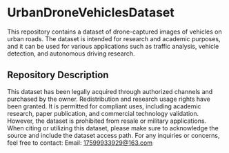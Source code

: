 # UrbanDroneVehiclesDataset
This repository contains a dataset of drone-captured images of vehicles on urban roads. The dataset is intended for research and academic purposes, and it can be used for various applications such as traffic analysis, vehicle detection, and autonomous driving research. 
## Repository Description
This dataset has been legally acquired through authorized channels and purchased by the owner. Redistribution and research usage rights have been granted. It is permitted for compliant uses, including academic research, paper publication, and commercial technology validation. However, the dataset is prohibited from resale or military applications.
When citing or utilizing this dataset, please make sure to acknowledge the source and include the dataset access path. For any inquiries or concerns, feel free to contact:
Email: 17599933929@163.com
